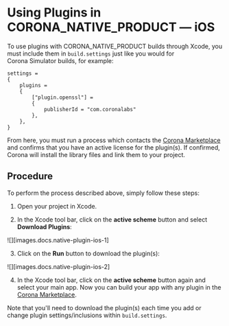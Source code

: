 # Using Plugins in CORONA_NATIVE_PRODUCT&nbsp;&mdash; iOS

To use plugins with CORONA_NATIVE_PRODUCT builds through Xcode, you must include them in `build.settings` just like you would for Corona&nbsp;Simulator builds, for example:

``````{ brush="lua" gutter="false" first-line="1" highlight="[5,6,7,8]" }
settings =
{
	plugins =
	{
		["plugin.openssl"] =
		{
			publisherId = "com.coronalabs"
		},
	}, 
}
``````

From here, you must run a process which contacts the [Corona Marketplace](https://marketplace.coronalabs.com/) and confirms that you have an active license for the plugin(s). If confirmed, Corona will install the library files and link them to your project.

## Procedure

To perform the process described above, simply follow these steps:

1. Open your project in Xcode.

2. In the Xcode tool bar, click on the __active&nbsp;scheme__ button and select __Download&nbsp;Plugins__:

<div class="code-indent">
<div style="max-width: 375px;">

![][images.docs.native-plugin-ios-1]

</div>
</div>

3. Click on the __Run__ button to download the plugin(s):

<div class="code-indent">
<div style="max-width: 425px;">

![][images.docs.native-plugin-ios-2]

</div>
</div>

4. In the Xcode tool bar, click on the __active&nbsp;scheme__ button again and select your main app. Now you can build your app with any plugin in the [Corona Marketplace](https://marketplace.coronalabs.com/).

<div class="docs-tip-outer docs-tip-color-alert">
<div class="docs-tip-inner-left">
<div class="fa fa-exclamation-circle" style="font-size: 35px;"></div>
</div>
<div class="docs-tip-inner-right">

Note that you'll need to download the plugin(s) each time you add or change plugin settings/inclusions within `build.settings`.

</div>
</div>
